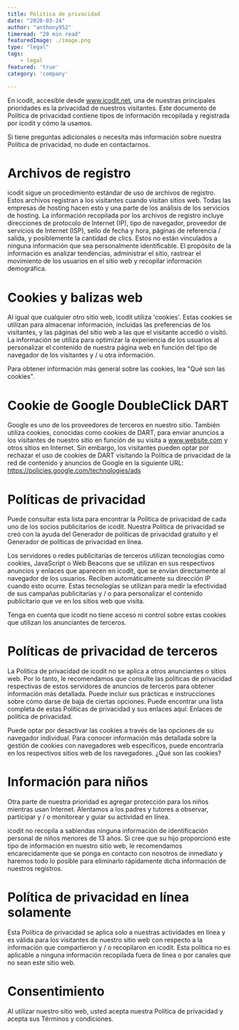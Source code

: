 ```yaml
---
title: Politica de privacidad
date: "2020-03-24"
author: "anthony952"
timeread: "20 min read"
featuredImage: ./image.png
type: "legal"
tags:
    - legal
featured: 'true'
category: 'company'

---
```


En icodit, accesible desde www.icodit.net, una de nuestras principales prioridades es la privacidad de nuestros visitantes. Este documento de Política de privacidad contiene tipos de información recopilada y registrada por icodit y cómo la usamos.

Si tiene preguntas adicionales o necesita más información sobre nuestra Política de privacidad, no dude en contactarnos.

# Archivos de registro
icodit sigue un procedimiento estándar de uso de archivos de registro. Estos archivos registran a los visitantes cuando visitan sitios web. Todas las empresas de hosting hacen esto y una parte de los análisis de los servicios de hosting. La información recopilada por los archivos de registro incluye direcciones de protocolo de Internet (IP), tipo de navegador, proveedor de servicios de Internet (ISP), sello de fecha y hora, páginas de referencia / salida, y posiblemente la cantidad de clics. Estos no están vinculados a ninguna información que sea personalmente identificable. El propósito de la información es analizar tendencias, administrar el sitio, rastrear el movimiento de los usuarios en el sitio web y recopilar información demográfica.

# Cookies y balizas web
Al igual que cualquier otro sitio web, icodit utiliza 'cookies'. Estas cookies se utilizan para almacenar información, incluidas las preferencias de los visitantes, y las páginas del sitio web a las que el visitante accedió o visitó. La información se utiliza para optimizar la experiencia de los usuarios al personalizar el contenido de nuestra página web en función del tipo de navegador de los visitantes y / u otra información.

Para obtener información más general sobre las cookies, lea "Qué son las cookies".

# Cookie de Google DoubleClick DART
Google es uno de los proveedores de terceros en nuestro sitio. También utiliza cookies, conocidas como cookies de DART, para enviar anuncios a los visitantes de nuestro sitio en función de su visita a www.website.com y otros sitios en Internet. Sin embargo, los visitantes pueden optar por rechazar el uso de cookies de DART visitando la Política de privacidad de la red de contenido y anuncios de Google en la siguiente URL: https://policies.google.com/technologies/ads

# Políticas de privacidad
Puede consultar esta lista para encontrar la Política de privacidad de cada uno de los socios publicitarios de icodit. Nuestra Política de privacidad se creó con la ayuda del Generador de políticas de privacidad gratuito y el Generador de políticas de privacidad en línea.

Los servidores o redes publicitarias de terceros utilizan tecnologías como cookies, JavaScript o Web Beacons que se utilizan en sus respectivos anuncios y enlaces que aparecen en icodit, que se envían directamente al navegador de los usuarios. Reciben automáticamente su dirección IP cuando esto ocurre. Estas tecnologías se utilizan para medir la efectividad de sus campañas publicitarias y / o para personalizar el contenido publicitario que ve en los sitios web que visita.

Tenga en cuenta que icodit no tiene acceso ni control sobre estas cookies que utilizan los anunciantes de terceros.

# Políticas de privacidad de terceros
La Política de privacidad de icodit no se aplica a otros anunciantes o sitios web. Por lo tanto, le recomendamos que consulte las políticas de privacidad respectivas de estos servidores de anuncios de terceros para obtener información más detallada. Puede incluir sus prácticas e instrucciones sobre cómo darse de baja de ciertas opciones. Puede encontrar una lista completa de estas Políticas de privacidad y sus enlaces aquí: Enlaces de política de privacidad.

Puede optar por desactivar las cookies a través de las opciones de su navegador individual. Para conocer información más detallada sobre la gestión de cookies con navegadores web específicos, puede encontrarla en los respectivos sitios web de los navegadores. ¿Qué son las cookies?

# Información para niños
Otra parte de nuestra prioridad es agregar protección para los niños mientras usan Internet. Alentamos a los padres y tutores a observar, participar y / o monitorear y guiar su actividad en línea.

icodit no recopila a sabiendas ninguna información de identificación personal de niños menores de 13 años. Si cree que su hijo proporcionó este tipo de información en nuestro sitio web, le recomendamos encarecidamente que se ponga en contacto con nosotros de inmediato y haremos todo lo posible para eliminarlo rápidamente dicha información de nuestros registros.

# Política de privacidad en línea solamente
Esta Política de privacidad se aplica solo a nuestras actividades en línea y es válida para los visitantes de nuestro sitio web con respecto a la información que compartieron y / o recopilaron en icodit. Esta política no es aplicable a ninguna información recopilada fuera de línea o por canales que no sean este sitio web.

# Consentimiento
Al utilizar nuestro sitio web, usted acepta nuestra Política de privacidad y acepta sus Términos y condiciones.